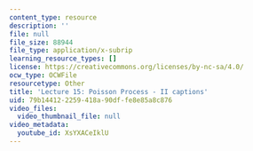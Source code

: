 ```yaml
---
content_type: resource
description: ''
file: null
file_size: 88944
file_type: application/x-subrip
learning_resource_types: []
license: https://creativecommons.org/licenses/by-nc-sa/4.0/
ocw_type: OCWFile
resourcetype: Other
title: 'Lecture 15: Poisson Process - II captions'
uid: 79b14412-2259-418a-90df-fe8e85a8c876
video_files:
  video_thumbnail_file: null
video_metadata:
  youtube_id: XsYXACeIklU
---
```


